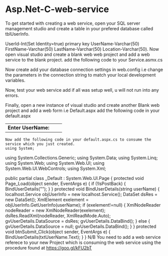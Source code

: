 # Asp.Net-C-web-service
To get started with creating a web service, open your SQL server management studio and create a table in your prefered database called tblUserInfo.

UserId-Int(Set Identity=true) primary key
UserName-Varchar(50)
FirstName-Varchar(50)
LastName-Varchar(50)
Location-Varchar(50).
Now open visual studio and create a blank web web project and add a web service to the blank project.
add the following code to your Service.asmx.cs
<script src="https://gist.github.com/abel-masila/bd63e87077658569e75f6f2b0e75a847.js"></script>

Now create add your database connection settings in web.config i.e
<connectionStrings>
<add name="dbconnection"  connectionString="Data Source=DESKTOP-ADMIN;Initial Catalog='UserInfo';Integrated Security=True"/>
</connectionStrings>
change the parameters in the connection string to match your local development variables.

Now, test your web service add if all was setup well, u will not run into any errors.

Finally, open a new instance of visual studio and create another Blank web project and add a web form i.e Default.aspx
add the following code in your default.aspx
<form id="form1" runat="server">
    <div>
        <table>
            <tr>
                <td>
                    <b>Enter UserName:</b>
                </td>
                <td>
                    <asp:TextBox ID="txtUserName" runat="server"></asp:TextBox>
                </td>
                <td>
                    <asp:Button ID="btnSubmit" runat="server" Text="Submit" OnClick="btnSubmit_Click" />
                </td>
            </tr>
        </table>
</div>
        <div>
            <asp:GridView ID="gvUserDetails" runat="server" EmptyDataText="No Record Found">
                <RowStyle BackColor="#EFF3FB" />
                <FooterStyle BackColor="#507CD1" Font-Bold="True" ForeColor="White" />
                <PagerStyle BackColor="#2461BF" ForeColor="White" HorizontalAlign="Center" />
                <HeaderStyle BackColor="#507CD1" Font-Bold="True" ForeColor="White" />
                <AlternatingRowStyle BackColor="White" />
            </asp:GridView>
        </div>
    </form>
    
    Now add the following code in your default.aspx.cs to consume the service which you just created.
    using System;
using System.Collections.Generic;
using System.Data;
using System.Linq;
using System.Web;
using System.Web.UI;
using System.Web.UI.WebControls;
using System.Xml;

public partial class _Default : System.Web.UI.Page
{
    protected void Page_Load(object sender, EventArgs e)
    {
        if (!IsPostBack)
        {
            BindUserDetails("");
        }
    }
    protected void BindUserDetails(string userName)
    {
        localhost.Service objUserInfo = new localhost.Service();
        DataSet dsRes = new DataSet();
        XmlElement exelement = objUserInfo.GetUserInfo(userName);
        if (exelement!=null)
        {
            XmlNodeReader nodeReader = new XmlNodeReader(exelement);
            dsRes.ReadXml(nodeReader, XmlReadMode.Auto);
            gvUserDetails.DataSource = dsRes;
            gvUserDetails.DataBind();
        }
        else
        {
            gvUserDetails.DataSource = null;
            gvUserDetails.DataBind(); 
        }
    }
    protected void btnSubmit_Click(object sender, EventArgs e)
    {
        BindUserDetails(txtUserName.Text);
    }
}
N/B
You need to add a web service referece to your new Project which is consuming the web service using the procedure found at https://goo.gl/kFU2bT

